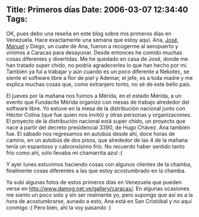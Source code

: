 Title: Primeros días
Date: 2006-03-07 12:34:40
Tags: 
---
<p>OK, pues debo una reseña en este blog sobre mis primeros días en Venezuela. Hace exactamente una semana que estoy aquí. Ana, <a target="_blank" href="http://bureado.unplug.org.ve">José</a>, <a target="_blank" href="http://mannyto.unplug.org.ve">Manuel</a> y Diego, un cuate de Ana, fueron a recogerme al aeropuerto y vinimos a Caracas para desayunar. Desde entonces he comido muchas cosas diferentes y divertidas. Me he quedado en casa de José, donde me han tratado super chido, no podría agradecerles lo que han hecho por mí. También ya fui a trabajar y aún cuando es un poco diferente a Nekotec, se siente el software libre a flor de piel y Ademar, el jefe, es a toda madre y me explica muchas cosas que, como extranjero tonto, no sé de este bello país.</p>

<p>El jueves por la mañana nos fuimos a Mérida, en el estado Mérida, a un evento que Fundacite Mérida organizó con mesas de trabajo alrededor del software libre. Yo estuve en la mesa de la distribución nacional junto con Héctor Colina (que fue quien nos invitó) y otras personas y organizaciones. El proyecto de la distribución nacional está super chido, un proyecto que nace a partir del decreto presidencial 3390, de Hugo Chávez. Ana también fue. El sábado nos regresamos en autobús desde ahí, doce horas de camino, en un autobús de dos pisos, que alrededor de las 4 de la mañana tenía un espantoso y cabronsísimo frío. No recuerdo haber sentido tanto frío como ahí, sólo llevaba mi chamarrita azul :(</p>

<p>Y ayer lunes estuvimos haciendo cosas con algunos clientes de la chamba, finalmente cosas diferentes a las que estoy acostumbrado en la chamba.</p>

<p>Ya subí algunas fotos de estos primeros días en Venezuela que pueden verse en <a target="_blank" href="http://www.damog.net.ve/gallery/caracas/"><a href="http://www.damog.net.ve/gallery/caracas/">http://www.damog.net.ve/gallery/caracas/</a></a>. En algunas ocasiones me siento un poco solo y sin ser realmente yo, pero supongo que así es a la hora de acostumbrarse, aunado a esto, Ana está en San Cristóbal y no aquí conmigo :( Pero bien, ahí la voy pasando :)</p>
